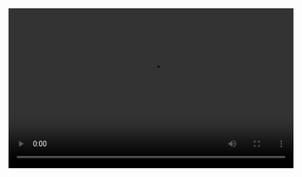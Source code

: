 <video controls width="560" height="315">
  <source src="video.mp4" type="video/mp4">
  Your browser does not support the video tag.
</video>
